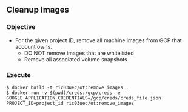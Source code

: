## Cleanup Images

### Objective
- For the given project ID, remove all machine images from GCP that account owns.
    - DO NOT remove images that are whitelisted
    - Remove all associated volume snapshots

### Execute

```
$ docker build -t ric03uec/ot:remove_images .
$ docker run -v $(pwd)/creds:/gcp/creds -e GOOGLE_APPLICATION_CREDENTIALS=/gcp/creds/creds_file.json PROJECT_ID=project_id ric03uec/ot:remove_images
```
